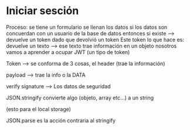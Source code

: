 # Iniciar sesción 
Proceso: 
se tiene un formulario 
se llenan los datos 
si los datos son concuerdan con un usuario de la base de datos
entonces si existe --> devuelve un token 
dado que devolvió un token 
Este token lo que hace es: devuelve un texto --> ese texto trae información en un objeto 
nosotros vamos a aprender a ocupar JWT 
(un tipo de token)

Token --> se conforma de 3 cosas, el header (trae la información)

payload --> trae la info o la DATA

verify signature --> Los datos de seguridad

JSON.stringify convierte algo (objeto, array etc...) a un string 

(esto para el local storage)

JSON.parse es la acción contraria al stringify